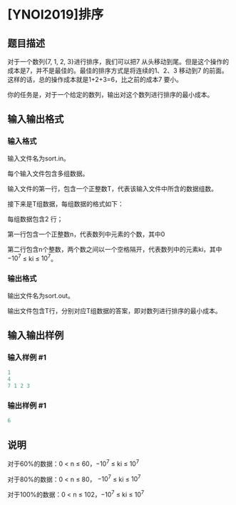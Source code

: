 # [YNOI2019]排序

## 题目描述

对于一个数列{7, 1, 2, 3}进行排序，我们可以把7 从头移动到尾。但是这个操作的成本是7，并不是最佳的。最佳的排序方式是将连续的1、2、3 移动到7 的前面。这样的话，总的操作成本就是1+2+3=6，比之前的成本7 要小。

你的任务是，对于一个给定的数列，输出对这个数列进行排序的最小成本。

## 输入输出格式

### 输入格式

输入文件名为sort.in。

每个输入文件包含多组数据。

输入文件的第一行，包含一个正整数T，代表该输入文件中所含的数据组数。

接下来是T组数据，每组数据的格式如下：

每组数据包含2 行；

第一行包含一个正整数n，代表数列中元素的个数，其中0 

第二行包含n个整数，两个数之间以一个空格隔开，代表数列中的元素ki，其中$-10^{7}$ ≤ ki ≤ $10^{7}$。

### 输出格式

输出文件名为sort.out。

输出文件包含T行，分别对应T组数据的答案，即对数列进行排序的最小成本。

## 输入输出样例

### 输入样例 #1

```cpp
1
4
7 1 2 3
```


### 输出样例 #1

```cpp
6
```


## 说明

对于60%的数据：0 < n ≤ 60，$-10^{7}$ ≤ ki ≤ $10^{7}$

对于80%的数据：0 < n ≤ 80， $-10^{7}$ ≤ ki ≤ $10^{7}$

对于100%的数据：0 < n ≤ 102，$-10^{7}$ ≤ ki ≤ $10^{7}$

